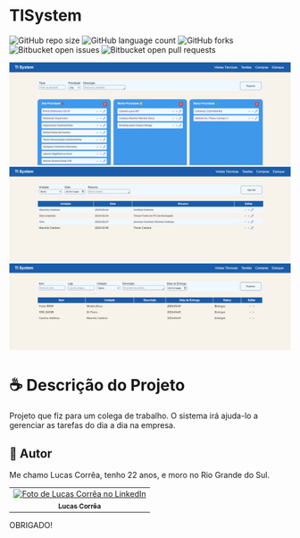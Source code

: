 # TISystem

![GitHub repo size](https://img.shields.io/github/repo-size/correa0105/TISystem-ProjetoPessoal?style=for-the-badge)
![GitHub language count](https://img.shields.io/github/languages/count/correa0105/TISystem-ProjetoPessoal?style=for-the-badge)
![GitHub forks](https://img.shields.io/github/forks/correa0105/TISystem-ProjetoPessoal?style=for-the-badge)
![Bitbucket open issues](https://img.shields.io/bitbucket/issues/correa0105/TISystem-ProjetoPessoal?style=for-the-badge)
![Bitbucket open pull requests](https://img.shields.io/bitbucket/pr-raw/correa0105/TISystem-ProjetoPessoal?style=for-the-badge)

<img src="exemplo1.PNG" alt="Exemplo do Projeto">
<img src="exemplo2.PNG" alt="Exemplo do Projeto">
<img src="exemplo3.PNG" alt="Exemplo do Projeto">

# ☕ Descrição do Projeto

Projeto que fiz para um colega de trabalho. O sistema irá ajuda-lo a gerenciar as tarefas do dia a dia na empresa.

## 🤝 Autor

Me chamo Lucas Corrêa, tenho 22 anos, e moro no Rio Grande do Sul.

<table>
  <tr>
    <td align="center">
      <a href="https://www.linkedin.com/in/correalucas0105/">
        <img src="https://media-exp1.licdn.com/dms/image/C4E03AQEbIJOJFCwzBQ/profile-displayphoto-shrink_800_800/0/1664062264493?e=1669852800&v=beta&t=VrRnd11fob_MOR8YtqKK1KJMbDmNjfYrZmBnrTPmKPQ" width="100px;" alt="Foto de Lucas Corrêa no LinkedIn"/><br>
        <sub>
            <b>Lucas Corrêa</b>
        </sub>
      </a>
    </td>
</table>

OBRIGADO!
